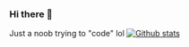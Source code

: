 ### Hi there 👋

Just a noob trying to "code" lol
[![Github stats](https://github-readme-stats.vercel.app/api?username=xhendrikg)](https://github.com/anuraghazra/github-readme-stats)





<!--
**xhendrikg/xhendrikg** is a ✨ _special_ ✨ repository because its `README.md` (this file) appears on your GitHub profile.

Here are some ideas to get you started:

- 🔭 I’m currently working on ...
- 🌱 I’m currently learning ...
- 👯 I’m looking to collaborate on ...
- 🤔 I’m looking for help with ...
- 💬 Ask me about ...
- 📫 How to reach me: ...
- 😄 Pronouns: ...
- ⚡ Fun fact: ...
-->
